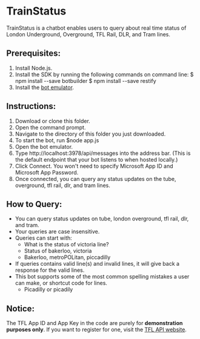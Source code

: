 # TrainStatus
TrainStatus is a chatbot enables users to query about real time status of London Underground, Overground, TFL Rail, DLR, and Tram lines.

## Prerequisites:
1. Install Node.js.
2. Install the SDK by running the following commands on command line:
  $ npm install --save botbuilder
  $ npm install --save restify
3. Install the [bot emulator](https://github.com/Microsoft/BotFramework-Emulator/releases/tag/v3.5.31 "Microsoft Bot Emulator").


## Instructions:
1. Download or clone this folder.
2. Open the command prompt.
3. Navigate to the directory of this folder you just downloaded.
4. To start the bot, run $node app.js
5. Open the bot emulator.
6. Type http://localhost:3978/api/messages into the address bar. (This is the default endpoint that your bot listens to when hosted locally.)
7. Click Connect. You won't need to specify Microsoft App ID and Microsoft App Password.
8. Once connected, you can query any status updates on the tube, overground, tfl rail, dlr, and tram lines.


## How to Query:
- You can query status updates on tube, london overground, tfl rail, dlr, and tram.
- Your queries are case insensitive.
- Queries can start with:
    - What is the status of victoria line?
    - Status of bakerloo, victoria
    - Bakerloo, metroPOLitan, piccadilly
- If queries contains valid line(s) and invalid lines, it will give back a response for the valid lines.
- This bot supports some of the most common spelling mistakes a user can make, or shortcut code for lines.
    - Picadilly or picadily

## Notice:
The TFL App ID and App Key in the code are purely for **demonstration purposes only**. If you want to register for one, visit the [TFL API website](https://api.tfl.gov.uk/ "TFL API website").
